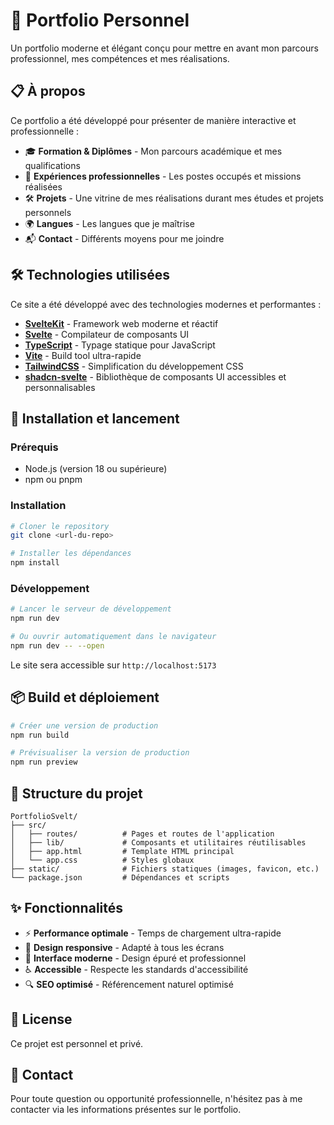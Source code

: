# 🚀 Portfolio Personnel

Un portfolio moderne et élégant conçu pour mettre en avant mon parcours professionnel, mes compétences et mes réalisations.

## 📋 À propos

Ce portfolio a été développé pour présenter de manière interactive et professionnelle :

- 🎓 **Formation & Diplômes** - Mon parcours académique et mes qualifications
- 💼 **Expériences professionnelles** - Les postes occupés et missions réalisées
- 🛠️ **Projets** - Une vitrine de mes réalisations durant mes études et projets personnels
- 🌍 **Langues** - Les langues que je maîtrise
- 📬 **Contact** - Différents moyens pour me joindre

## 🛠️ Technologies utilisées

Ce site a été développé avec des technologies modernes et performantes :

- **[SvelteKit](https://kit.svelte.dev/)** - Framework web moderne et réactif
- **[Svelte](https://svelte.dev/)** - Compilateur de composants UI
- **[TypeScript](https://www.typescriptlang.org/)** - Typage statique pour JavaScript
- **[Vite](https://vitejs.dev/)** - Build tool ultra-rapide
- **[TailwindCSS](https://tailwindcss.com/)** - Simplification du développement CSS
- **[shadcn-svelte](https://shadcn-svelte.com/)** - Bibliothèque de composants UI accessibles et personnalisables

## 🚀 Installation et lancement

### Prérequis

- Node.js (version 18 ou supérieure)
- npm ou pnpm

### Installation

```bash
# Cloner le repository
git clone <url-du-repo>

# Installer les dépendances
npm install
```

### Développement

```bash
# Lancer le serveur de développement
npm run dev

# Ou ouvrir automatiquement dans le navigateur
npm run dev -- --open
```

Le site sera accessible sur `http://localhost:5173`

## 📦 Build et déploiement

```bash
# Créer une version de production
npm run build

# Prévisualiser la version de production
npm run preview
```

## 📁 Structure du projet

```
PortfolioSvelt/
├── src/
│   ├── routes/          # Pages et routes de l'application
│   ├── lib/             # Composants et utilitaires réutilisables
│   ├── app.html         # Template HTML principal
│   └── app.css          # Styles globaux
├── static/              # Fichiers statiques (images, favicon, etc.)
└── package.json         # Dépendances et scripts
```

## ✨ Fonctionnalités

- ⚡ **Performance optimale** - Temps de chargement ultra-rapide
- 📱 **Design responsive** - Adapté à tous les écrans
- 🎨 **Interface moderne** - Design épuré et professionnel
- ♿ **Accessible** - Respecte les standards d'accessibilité
- 🔍 **SEO optimisé** - Référencement naturel optimisé

## 📝 License

Ce projet est personnel et privé.

## 📧 Contact

Pour toute question ou opportunité professionnelle, n'hésitez pas à me contacter via les informations présentes sur le portfolio.
